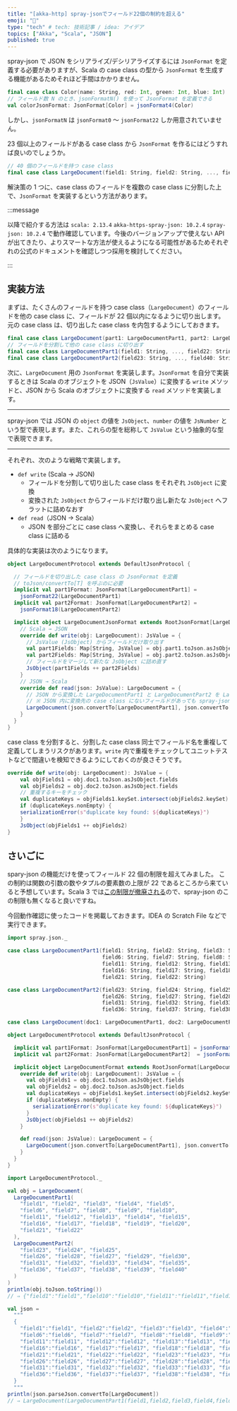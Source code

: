 ```yaml
---
title: "[akka-http] spray-jsonでフィールド22個の制約を超える"
emoji: "🐫"
type: "tech" # tech: 技術記事 / idea: アイデア
topics: ["Akka", "Scala", "JSON"]
published: true
---
```


spray-json で JSON をシリアライズ/デシリアライズするには `JsonFormat` を定義する必要がありますが、Scala の case class の型から `JsonFormat` を生成する機能があるためそれほど手間はかかりません。

```scala
final case class Color(name: String, red: Int, green: Int, blue: Int)
// フィールド数 N のとき、jsonFormatN() を使って JsonFormat を定義できる
val colorJsonFormat: JsonFormat[Color] = jsonFormat4(Color)
```

しかし、`jsonFormatN` は `jsonFormat0` ～ `jsonFormat22` しか用意されていません。

23 個以上のフィールドがある case class から `JsonFormat` を作るにはどうすれば良いのでしょうか。

```scala
// 40 個のフィールドを持つ case class
final case class LargeDocument(field1: String, field2: String, ..., field40: String)
```

解決策の 1 つに、case class のフィールドを複数の case class に分割した上で、`JsonFormat` を実装するという方法があります。

:::message

以降で紹介する方法は `scala: 2.13.4` `akka-https-spray-json: 10.2.4` `spray-json: 10.2.4` で動作確認しています。今後のバージョンアップで使えない API が出てきたり、よりスマートな方法が使えるようになる可能性があるためそれぞれの公式のドキュメントを確認しつつ採用を検討してください。

:::

## 実装方法

まずは、たくさんのフィールドを持つ case class（`LargeDocument`）のフィールドを他の case class に、フィールドが 22 個以内になるように切り出します。元の case class は、切り出した case class を内包するようにしておきます。

```scala
final case class LargeDocument(part1: LargeDocumentPart1, part2: LargeDocumentPart2)
// フィールドを分割して他の case class に切り出す
final case class LargeDocumentPart1(field1: String, ..., field22: String)
final case class LargeDocumentPart2(field23: String, ..., field40: String)
```

次に、`LargeDocument` 用の `JsonFormat` を実装します。`JsonFormat` を自分で実装するときは Scala のオブジェクトを JSON（`JsValue`）に変換する `write` メソッドと、JSON から Scala のオブジェクトに変換する `read` メソッドを実装します。

---

spray-json では JSON の `object` の値を `JsObject`、`number` の値を `JsNumber` という型で表現します。また、これらの型を総称して `JsValue` という抽象的な型で表現できます。

---

それぞれ、次のような戦略で実装します。

- `def write` (Scala → JSON)
    - フィールドを分割して切り出した case class をそれぞれ `JsObject` に変換
    - 変換された `JsObject` からフィールドだけ取り出し新たな `JsObject` へフラットに詰めなおす
- `def read`（JSON → Scala）
    - JSON を部分ごとに case class へ変換し、それらをまとめる case class に詰める

具体的な実装は次のようになります。

```scala
object LargeDocumentProtocol extends DefaultJsonProtocol {

  // フィールドを切り出した case class の JsonFormat を定義
  // toJson/convertTo[T] を呼ぶのに必要
  implicit val part1Format: JsonFormat[LargeDocumentPart1] =
    jsonFormat22(LargeDocumentPart1)
  implicit val part2Format: JsonFormat[LargeDocumentPart2] =
    jsonFormat18(LargeDocumentPart2)

  implicit object LargeDocumentJsonFormat extends RootJsonFormat[LargeDocument] {
    // Scala → JSON
    override def write(obj: LargeDocument): JsValue = {
      // JsValue (JsObject) からフィールドだけ取り出す
      val part1Fields: Map[String, JsValue] = obj.part1.toJson.asJsObject.fields
      val part2Fields: Map[String, JsValue] = obj.part2.toJson.asJsObject.fields
      // フィールドをマージして新たな JsObject に詰め直す
      JsObject(part1Fields ++ part2Fields)
    }
    // JSON → Scala
    override def read(json: JsValue): LargeDocument = {
      // JSON から変換した LargeDocumentPart1 と LargeDocumentPart2 を LargeDocument に詰める
      // ※ JSON 内に変換先の case class にないフィールドがあっても spray-json では単に無視されるため、この実装ができる
      LargeDocument(json.convertTo[LargeDocumentPart1], json.convertTo[LargeDocumentPart2])
    }
  }
}
```

case class を分割すると、分割した case class 同士でフィールド名を重複して定義してしまうリスクがあります。`write` 内で重複をチェックしてユニットテストなどで間違いを検知できるようにしておくのが良さそうです。

```scala
override def write(obj: LargeDocument): JsValue = {
    val objFields1 = obj.doc1.toJson.asJsObject.fields
    val objFields2 = obj.doc2.toJson.asJsObject.fields
    // 重複するキーをチェック
    val duplicateKeys = objFields1.keySet.intersect(objFields2.keySet)
    if (duplicateKeys.nonEmpty) {
    serializationError(s"duplicate key found: ${duplicateKeys}")
    }
    JsObject(objFields1 ++ objFields2)
}
```

## さいごに

spary-json の機能だけを使ってフィールド 22 個の制限を超えてみました。
この制約は関数の引数の数やタプルの要素数の上限が 22 であるところから来ていると予想しています。Scala 3 では[この制限が撤廃される](https://dotty.epfl.ch/docs/reference/dropped-features/limit22.html)ので、spray-json のこの制限も無くなると良いですね。

今回動作確認に使ったコードを掲載しておきます。IDEA の Scratch File などで実行できます。

```scala
import spray.json._

case class LargeDocumentPart1(field1: String, field2: String, field3: String, field4: String, field5: String,
                              field6: String, field7: String, field8: String, field9: String, field10: String,
                              field11: String, field12: String, field13: String, field14: String, field15: String,
                              field16: String, field17: String, field18: String, field19: String, field20: String,
                              field21: String, field22: String)

case class LargeDocumentPart2(field23: String, field24: String, field25: String,
                              field26: String, field27: String, field28: String, field29: String, field30: String,
                              field31: String, field32: String, field33: String, field34: String, field35: String,
                              field36: String, field37: String, field38: String, field39: String, field40: String)

case class LargeDocument(doc1: LargeDocumentPart1, doc2: LargeDocumentPart2)

object LargeDocumentProtocol extends DefaultJsonProtocol {

  implicit val part1Format: JsonFormat[LargeDocumentPart1] = jsonFormat22(LargeDocumentPart1)
  implicit val part2Format: JsonFormat[LargeDocumentPart2]  = jsonFormat18(LargeDocumentPart2)

  implicit object LargeDocumentFormat extends RootJsonFormat[LargeDocument] {
    override def write(obj: LargeDocument): JsValue = {
      val objFields1 = obj.doc1.toJson.asJsObject.fields
      val objFields2 = obj.doc2.toJson.asJsObject.fields
      val duplicateKeys = objFields1.keySet.intersect(objFields2.keySet)
      if (duplicateKeys.nonEmpty) {
        serializationError(s"duplicate key found: ${duplicateKeys}")
      }
      JsObject(objFields1 ++ objFields2)
    }

    def read(json: JsValue): LargeDocument = {
      LargeDocument(json.convertTo[LargeDocumentPart1], json.convertTo[LargeDocumentPart2])
    }
  }
}

import LargeDocumentProtocol._

val obj = LargeDocument(
  LargeDocumentPart1(
    "field1", "field2", "field3", "field4", "field5",
    "field6", "field7", "field8", "field9", "field10",
    "field11", "field12", "field13", "field14", "field15",
    "field16", "field17", "field18", "field19", "field20",
    "field21", "field22"
  ),
  LargeDocumentPart2(
    "field23", "field24", "field25",
    "field26", "field28", "field27", "field29", "field30",
    "field31", "field32", "field33", "field34", "field35",
    "field36", "field37", "field38", "field39", "field40"
  )
)
println(obj.toJson.toString())
// ⇒ {"field1":"field1","field10":"field10","field11":"field11","field12":"field12","field13":"field13","field14":"field14","field15":"field15","field16":"field16","field17":"field17","field18":"field18","field19":"field19","field2":"field2","field20":"field20","field21":"field21","field22":"field22","field23":"field23","field24":"field24","field25":"field25","field26":"field26","field27":"field28","field28":"field27","field29":"field29","field3":"field3","field30":"field30","field31":"field31","field32":"field32","field33":"field33","field34":"field34","field35":"field35","field36":"field36","field37":"field37","field38":"field38","field39":"field39","field4":"field4","field40":"field40","field5":"field5","field6":"field6","field7":"field7","field8":"field8","field9":"field9"}

val json =
  """
  {
    "field1":"field1", "field2":"field2", "field3":"field3", "field4":"field4", "field5":"field5",
    "field6":"field6", "field7":"field7", "field8":"field8", "field9":"field9", "field10":"field10",
    "field11":"field11", "field12":"field12", "field13":"field13", "field14":"field14", "field15":"field15",
    "field16":"field16", "field17":"field17", "field18":"field18", "field19":"field19", "field20":"field20",
    "field21":"field21", "field22":"field22", "field23":"field23", "field24":"field24", "field25":"field25",
    "field26":"field26", "field27":"field27", "field28":"field28", "field29":"field29", "field30":"field30",
    "field31":"field31", "field32":"field32", "field33":"field33", "field34":"field34", "field35":"field35",
    "field36":"field36", "field37":"field37", "field38":"field38", "field39":"field39", "field40":"field40"
  }
  """
println(json.parseJson.convertTo[LargeDocument])
// ⇒ LargeDocument(LargeDocumentPart1(field1,field2,field3,field4,field5,field6,field7,field8,field9,field10,field11,field12,field13,field14,field15,field16,field17,field18,field19,field20,field21,field22),LargeDocumentPart2(field23,field24,field25,field26,field27,field28,field29,field30,field31,field32,field33,field34,field35,field36,field37,field38,field39,field40))
```
